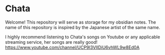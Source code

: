 # Chata

Welcome! This repository will serve as storage for my obsidian notes. The name of this repository is inspired by the Japanese artist of the same name.

I highly recommend listening to Chata's songs on Youtube or any applicable streaming service, her songs are really good!
https://www.youtube.com/channel/UCP9l3VlIDiU6vhWL9w8Ed0A
